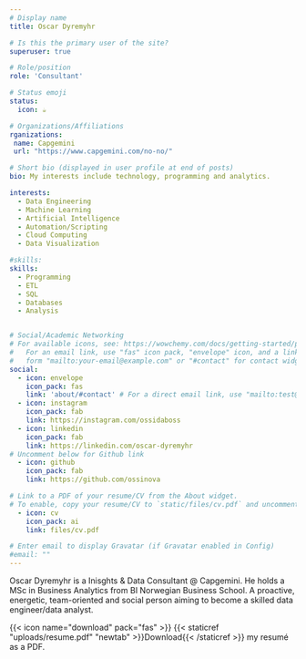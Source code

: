 ```yaml
---
# Display name
title: Oscar Dyremyhr

# Is this the primary user of the site?
superuser: true

# Role/position
role: 'Consultant'

# Status emoji
status:
  icon: ☕️

# Organizations/Affiliations
rganizations:
 name: Capgemini
 url: "https://www.capgemini.com/no-no/"

# Short bio (displayed in user profile at end of posts)
bio: My interests include technology, programming and analytics.

interests:
  - Data Engineering
  - Machine Learning
  - Artificial Intelligence
  - Automation/Scripting
  - Cloud Computing
  - Data Visualization

#skills:
skills:
  - Programming
  - ETL
  - SQL
  - Databases
  - Analysis


# Social/Academic Networking
# For available icons, see: https://wowchemy.com/docs/getting-started/page-builder/#icons
#   For an email link, use "fas" icon pack, "envelope" icon, and a link in the
#   form "mailto:your-email@example.com" or "#contact" for contact widget.
social:
  - icon: envelope
    icon_pack: fas
    link: 'about/#contact' # For a direct email link, use "mailto:test@example.org".
  - icon: instagram
    icon_pack: fab
    link: https://instagram.com/ossidaboss
  - icon: linkedin
    icon_pack: fab
    link: https://linkedin.com/oscar-dyremyhr
# Uncomment below for Github link
  - icon: github
    icon_pack: fab
    link: https://github.com/ossinova

# Link to a PDF of your resume/CV from the About widget.
# To enable, copy your resume/CV to `static/files/cv.pdf` and uncomment the lines below.
  - icon: cv
    icon_pack: ai
    link: files/cv.pdf

# Enter email to display Gravatar (if Gravatar enabled in Config)
#email: ""
---
```


Oscar Dyremyhr is a Inisghts & Data Consultant @ Capgemini. He holds a MSc in Business Analytics from BI Norwegian Business School. A proactive, energetic, team-oriented and social person aiming to become a skilled data engineer/data analyst.


{{< icon name="download" pack="fas" >}} {{< staticref "uploads/resume.pdf" "newtab" >}}Download{{< /staticref >}} my resumé as a PDF.
